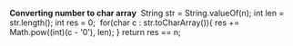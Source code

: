 **Converting number to char array**
​
String str = String.valueOf(n);
int len = str.length();
int res = 0;
​
for(char c : str.toCharArray()){
res += Math.pow((int)(c - '0'), len);
}
return res == n;
​
​